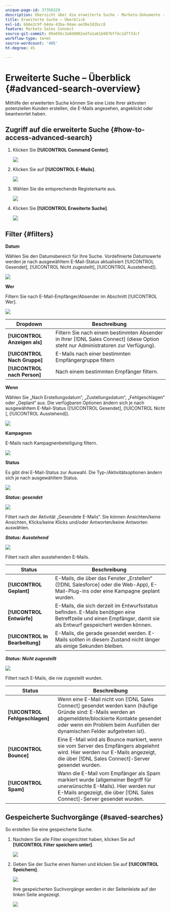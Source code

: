 ```yaml
---
unique-page-id: 37356329
description: Übersicht über die erweiterte Suche - Marketo-Dokumente - Produktdokumentation
title: Erweiterte Suche – Überblick
exl-id: bb6e2c9f-b44a-43ba-94ae-ae30e182bcc8
feature: Marketo Sales Connect
source-git-commit: 09a656c3a0d0002edfa1a61b987bff4c1dff33cf
workflow-type: tm+mt
source-wordcount: '405'
ht-degree: 4%

---
```


# Erweiterte Suche – Überblick {#advanced-search-overview}

Mithilfe der erweiterten Suche können Sie eine Liste Ihrer aktivsten potenziellen Kunden erstellen, die E-Mails angesehen, angeklickt oder beantwortet haben.

## Zugriff auf die erweiterte Suche {#how-to-access-advanced-search}

1. Klicken Sie **[!UICONTROL Command Center]**.

   ![](assets/one.png)

1. Klicken Sie auf **[!UICONTROL E-Mails]**.

   ![](assets/two.png)

1. Wählen Sie die entsprechende Registerkarte aus.

   ![](assets/three.png)

1. Klicken Sie **[!UICONTROL Erweiterte Suche]**.

   ![](assets/four.png)

## Filter {#filters}

**Datum**

Wählen Sie den Datumsbereich für Ihre Suche. Vordefinierte Datumswerte werden je nach ausgewähltem E-Mail-Status aktualisiert [!UICONTROL Gesendet], [!UICONTROL Nicht zugestellt], [!UICONTROL Ausstehend]).

![](assets/date.png)

**Wer**

Filtern Sie nach E-Mail-Empfänger/Absender im Abschnitt [!UICONTROL Wer].

![](assets/who.png)

| Dropdown | Beschreibung |
|---|---|
| **[!UICONTROL Anzeigen als]** | Filtern Sie nach einem bestimmten Absender in Ihrer [!DNL Sales Connect] (diese Option steht nur Administratoren zur Verfügung). |
| **[!UICONTROL Nach Gruppe]** | E-Mails nach einer bestimmten Empfängergruppe filtern |
| **[!UICONTROL nach Person]** | Nach einem bestimmten Empfänger filtern. |

**Wenn**

Wählen Sie „Nach Erstellungsdatum“, „Zustellungsdatum“, „Fehlgeschlagen“ oder „Geplant“ aus. Die verfügbaren Optionen ändern sich je nach ausgewähltem E-Mail-Status ([!UICONTROL Gesendet], [!UICONTROL Nicht &#x200B;], [!UICONTROL Ausstehend]).

![](assets/when.png)

**Kampagnen**

E-Mails nach Kampagnenbeteiligung filtern.

![](assets/campaigns.png)

**Status**

Es gibt drei E-Mail-Status zur Auswahl. Die Typ-/Aktivitätsoptionen ändern sich je nach ausgewähltem Status.

![](assets/status.png)

***Status: gesendet***

![](assets/status-sent.png)

Filtert nach der Aktivität „Gesendete E-Mails“. Sie können Ansichten/keine Ansichten, Klicks/keine Klicks und/oder Antworten/keine Antworten auswählen.

***Status: Ausstehend***

![](assets/status-pending.png)

Filtert nach allen ausstehenden E-Mails.

| Status | Beschreibung |
|---|---|
| **[!UICONTROL Geplant]** | E-Mails, die über das Fenster „Erstellen“ ([!DNL Salesforce] oder die Web-App), E-Mail-Plug-ins oder eine Kampagne geplant wurden. |
| **[!UICONTROL Entwürfe]** | E-Mails, die sich derzeit im Entwurfsstatus befinden. E-Mails benötigen eine Betreffzeile und einen Empfänger, damit sie als Entwurf gespeichert werden können. |
| **[!UICONTROL In Bearbeitung]** | E-Mails, die gerade gesendet werden. E-Mails sollten in diesem Zustand nicht länger als einige Sekunden bleiben. |

***Status: Nicht zugestellt***

![](assets/status-undelivered.png)

Filtert nach E-Mails, die nie zugestellt wurden.

| Status | Beschreibung |
|---|---|
| **[!UICONTROL Fehlgeschlagen]** | Wenn eine E-Mail nicht von [!DNL Sales Connect] gesendet werden kann (häufige Gründe sind: E-Mails werden an abgemeldete/blockierte Kontakte gesendet oder wenn ein Problem beim Ausfüllen der dynamischen Felder aufgetreten ist). |
| **[!UICONTROL Bounce]** | Eine E-Mail wird als Bounce markiert, wenn sie vom Server des Empfängers abgelehnt wird. Hier werden nur E-Mails angezeigt, die über [!DNL Sales Connect]-Server gesendet wurden. |
| **[!UICONTROL Spam]** | Wann die E-Mail vom Empfänger als Spam markiert wurde (allgemeiner Begriff für unerwünschte E-Mails). Hier werden nur E-Mails angezeigt, die über [!DNL Sales Connect]-Server gesendet wurden. |

## Gespeicherte Suchvorgänge {#saved-searches}

So erstellen Sie eine gespeicherte Suche.

1. Nachdem Sie alle Filter eingerichtet haben, klicken Sie auf **[!UICONTROL Filter speichern unter]**.

   ![](assets/save-search-1.png)

1. Geben Sie der Suche einen Namen und klicken Sie auf **[!UICONTROL Speichern]**.

   ![](assets/save-search-2.png)

   Ihre gespeicherten Suchvorgänge werden in der Seitenleiste auf der linken Seite angezeigt.

   ![](assets/advanced-search-overview-15.png)
